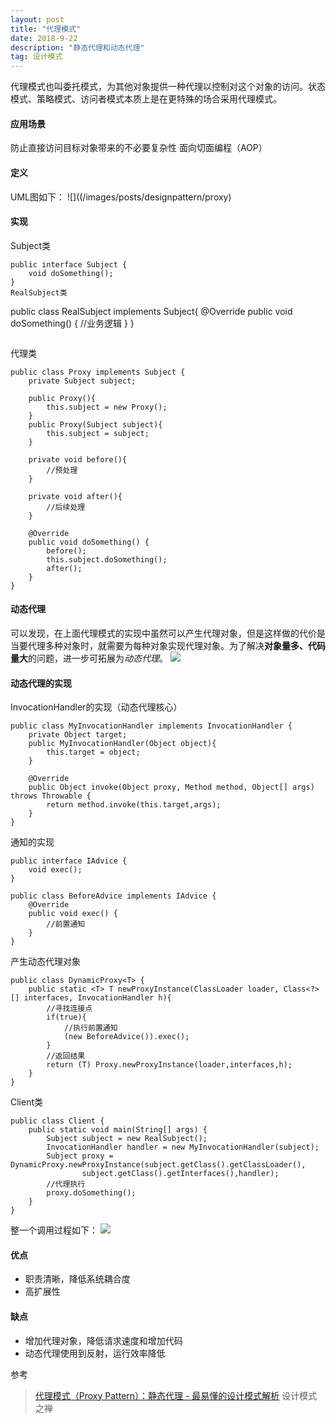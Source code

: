 ```yaml
---
layout: post
title: "代理模式"
date: 2018-9-22
description: "静态代理和动态代理"
tag: 设计模式
---  
```


代理模式也叫委托模式，为其他对象提供一种代理以控制对这个对象的访问。状态模式、策略模式、访问者模式本质上是在更特殊的场合采用代理模式。

#### 应用场景
防止直接访问目标对象带来的不必要复杂性
面向切面编程（AOP）

#### 定义
UML图如下：
![]((/images/posts/designpattern/proxy)

#### 实现
Subject类
```
public interface Subject {
    void doSomething();
}
RealSubject类
```
public class RealSubject implements Subject{
    @Override
    public void doSomething() {
        //业务逻辑
    }
}
```

```
代理类
```
public class Proxy implements Subject {
    private Subject subject;

    public Proxy(){
        this.subject = new Proxy();
    }
    public Proxy(Subject subject){
        this.subject = subject;
    }

    private void before(){
        //预处理
    }

    private void after(){
        //后续处理
    }

    @Override
    public void doSomething() {
        before();
        this.subject.doSomething();
        after();
    }
}
```

#### 动态代理
可以发现，在上面代理模式的实现中虽然可以产生代理对象，但是这样做的代价是当要代理多种对象时，就需要为每种对象实现代理对象。为了解决**对象量多、代码量大**的问题，进一步可拓展为*动态代理*。
![](/images/posts/designpattern/dynamicproxy)

#### 动态代理的实现
InvocationHandler的实现（动态代理核心）
```
public class MyInvocationHandler implements InvocationHandler {
    private Object target;
    public MyInvocationHandler(Object object){
        this.target = object;
    }

    @Override
    public Object invoke(Object proxy, Method method, Object[] args) throws Throwable {
        return method.invoke(this.target,args);
    }
}
```
通知的实现
```
public interface IAdvice {
    void exec();
}
```
```
public class BeforeAdvice implements IAdvice {
    @Override
    public void exec() {
        //前置通知
    }
}
```
产生动态代理对象
```
public class DynamicProxy<T> {
    public static <T> T newProxyInstance(ClassLoader loader, Class<?>[] interfaces, InvocationHandler h){
        //寻找连接点
        if(true){
            //执行前置通知
            (new BeforeAdvice()).exec();
        }
        //返回结果
        return (T) Proxy.newProxyInstance(loader,interfaces,h);
    }
}
```
Client类
```
public class Client {
    public static void main(String[] args) {
        Subject subject = new RealSubject();
        InvocationHandler handler = new MyInvocationHandler(subject);
        Subject proxy = DynamicProxy.newProxyInstance(subject.getClass().getClassLoader(),
                subject.getClass().getInterfaces(),handler);
        //代理执行
        proxy.doSomething();
    }
}
```
整一个调用过程如下：
![](/images/posts/designpattern/dynamicproxyCall)

#### 优点
- 职责清晰，降低系统耦合度
- 高扩展性

#### 缺点
- 增加代理对象，降低请求速度和增加代码
- 动态代理使用到反射，运行效率降低

参考
> [代理模式（Proxy Pattern）：静态代理 - 最易懂的设计模式解析](https://www.jianshu.com/p/a8aa6851e09e)
> 设计模式之禅